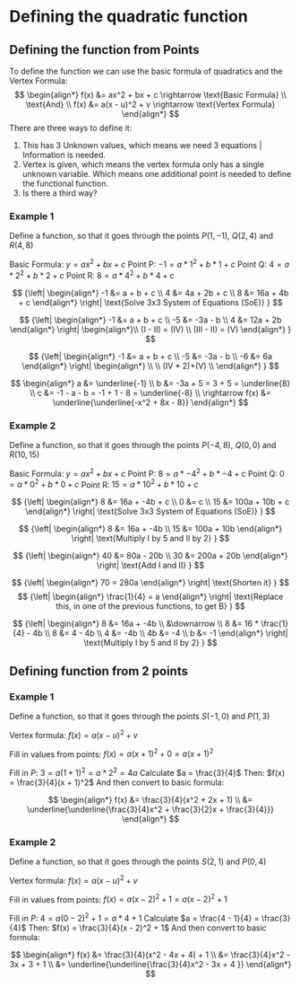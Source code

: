 # Defining the quadratic function

## Defining the function from Points
To define the function we can use the basic formula of quadratics and the Vertex Formula:
$$
\begin{align*}
f(x) &= ax^2 + bx + c \rightarrow \text{Basic Formula} \\
\text{And} \\
f(x) &= a(x - u)^2 + v \rightarrow \text{Vertex Formula}
\end{align*}
$$
There are three ways to define it:
1. This has 3 Unknown values, which means we need 3 equations | Information is needed.
2. Vertex is given, which means the vertex formula only has a single unknown variable. Which means one additional point is needed to define the functional function.
3. Is there a third way?


### Example 1
Define a function, so that it goes through the points $P(1, -1)$, $Q(2, 4)$ and $R(4, 8)$

Basic Formula: $\displaystyle y = ax^2 + bx + c$
Point P: $\displaystyle -1 = a * 1^2 + b * 1 + c$
Point Q: $\displaystyle 4 = a * 2^2 + b * 2 + c$
Point R: $\displaystyle 8 = a * 4^2 + b * 4 + c$

$$
{\left|
    \begin{align*}
    -1 &= a + b + c \\
    4 &= 4a + 2b + c \\
    8 &= 16a + 4b + c
    \end{align*}
\right|
\text{Solve 3x3 System of Equations (SoE)}
}
$$

$$
{\left|
    \begin{align*}
    -1 &= a + b + c \\
    -5 &= -3a - b \\
    4 &= 12a + 2b
    \end{align*}
\right|
    \begin{align*}\\
    (I - II) = (IV) \\
    (III - II) = (V)
    \end{align*}
}
$$

$$
{\left|
    \begin{align*}
    -1 &= a + b + c \\
    -5 &= -3a - b \\
    -6 &= 6a
    \end{align*}
\right|
    \begin{align*}
    \\
    \\
    (IV * 2)+(V) \\
    \end{align*}
}
$$

$$
\begin{align*}
a &= \underline{-1} \\
b &= -3a + 5 = 3 + 5 = \underline{8} \\
c &= -1 - a - b = -1 + 1 - 8 = \underline{-8} \\
\rightarrow f(x) &= \underline{\underline{-x^2 + 8x - 8}}
\end{align*}
$$


### Example 2
Define a function, so that it goes through the points $P(-4, 8)$, $Q(0, 0)$ and $R(10, 15)$

Basic Formula: $\displaystyle y = ax^2 + bx + c$
Point P: $\displaystyle 8 = a * -4^2 + b * -4 + c$
Point Q: $\displaystyle 0 = a * 0^2 + b * 0 + c$
Point R: $\displaystyle 15 = a * 10^2 + b * 10 + c$

$$
{\left|
    \begin{align*}
    8 &= 16a + -4b + c \\
    0 &= c \\
    15 &= 100a + 10b + c
    \end{align*}
\right|
\text{Solve 3x3 System of Equations (SoE)}
}
$$

$$
{\left|
    \begin{align*}
    8 &= 16a + -4b \\
    15 &= 100a + 10b
    \end{align*}
\right|
\text{Multiply I by 5 and II by 2}
}
$$

$$
{\left|
    \begin{align*}
    40 &= 80a - 20b \\
    30 &= 200a + 20b
    \end{align*}
\right|
\text{Add I and II}
}
$$

$$
{\left|
    \begin{align*}
    70 = 280a
    \end{align*}
\right|
\text{Shorten it}
}
$$
$$
{\left|
    \begin{align*}
    \frac{1}{4} = a
    \end{align*}
\right|
\text{Replace this, in one of the previous functions, to get B}
}
$$

$$
{\left|
    \begin{align*}
    8 &= 16a + -4b \\
    &\downarrow \\
    8 &= 16 * \frac{1}{4} - 4b \\
    8 &= 4 - 4b \\
    4 &= -4b \\
    4b &= -4 \\
    b &= -1
    \end{align*}
\right|
\text{Multiply I by 5 and II by 2}
}
$$


## Defining function from 2 points

### Example 1
Define a function, so that it goes through the points $S(-1, 0)$ and $P(1, 3)$

Vertex formula: $f(x) = a(x - u)^2 + v$

Fill in values from points: $f(x) = a(x + 1)^2 + 0 = a(x + 1)^2$

Fill in $P$: $3 = a(1 + 1)^2 = a * 2^2 = 4a$
Calculate $a = \frac{3}{4}$
Then: $f(x) = \frac{3}{4}(x + 1)^2$
And then convert to basic formula:

$$
\begin{align*}
f(x) &= \frac{3}{4}(x^2 + 2x + 1) \\
&= \underline{\underline{\frac{3}{4}x^2 + \frac{3}{2}x + \frac{3}{4}}}
\end{align*}
$$

### Example 2
Define a function, so that it goes through the points $S(2, 1)$ and $P(0, 4)$

Vertex formula: $f(x) = a(x - u)^2 + v$

Fill in values from points: $f(x) = a(x - 2)^2 + 1 = a(x - 2)^2 + 1$

Fill in $P$: $4 = a(0 - 2)^2 + 1 = a * 4 + 1$ 
Calculate $a = \frac{4 - 1}{4} = \frac{3}{4}$ 
Then: $f(x) = \frac{3}{4}(x - 2)^2 + 1$ 
And then convert to basic formula: 

$$ \begin{align*} 
f(x) &= \frac{3}{4}(x^2 - 4x + 4) + 1 \\ 
&= \frac{3}{4}x^2 - 3x + 3 + 1 \\
&= \underline{\underline{\frac{3}{4}x^2 - 3x + 4 }}
\end{align*} 
$$
